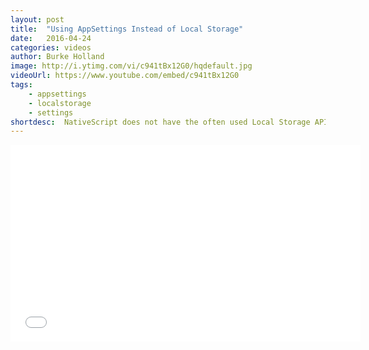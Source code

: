 ```yaml
---
layout: post
title:  "Using AppSettings Instead of Local Storage"
date:   2016-04-24
categories: videos
author: Burke Holland
image: http://i.ytimg.com/vi/c941tBx12G0/hqdefault.jpg
videoUrl: https://www.youtube.com/embed/c941tBx12G0
tags: 
    - appsettings
    - localstorage
    - settings
shortdesc: 	NativeScript does not have the often used Local Storage API, but it does have a very similar API called “ApplicationSettings” that can be used in almost the exact same way. In this video we look at how to stringify, store and retrieve objects.
---
```

<iframe width="560" height="315" src="{{ videoUrl }}" frameborder="0" allowfullscreen></iframe>

